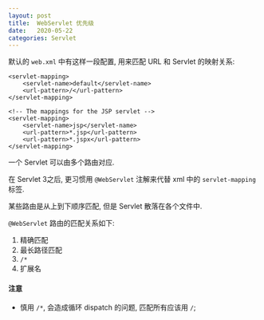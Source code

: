 ```yaml
---
layout: post
title:  WebServlet 优先级    
date:   2020-05-22
categories: Servlet
---
```


默认的 `web.xml` 中有这样一段配置, 用来匹配 URL 和 Servlet 的映射关系:
```
<servlet-mapping>
    <servlet-name>default</servlet-name>
    <url-pattern>/</url-pattern>
</servlet-mapping>

<!-- The mappings for the JSP servlet -->
<servlet-mapping>
    <servlet-name>jsp</servlet-name>
    <url-pattern>*.jsp</url-pattern>
    <url-pattern>*.jspx</url-pattern>
</servlet-mapping>
```

一个 Servlet 可以由多个路由对应.

在 Servlet 3之后, 更习惯用 `@WebServlet` 注解来代替 xml 中的 `servlet-mapping` 标签.

某些路由是从上到下顺序匹配, 但是 Servlet 散落在各个文件中. 

`@WebServlet` 路由的匹配关系如下:
1. 精确匹配
2. 最长路径匹配
3. `/*`
4. 扩展名

#### 注意

* 慎用 `/*`, 会造成循环 dispatch 的问题, 匹配所有应该用 `/`;
